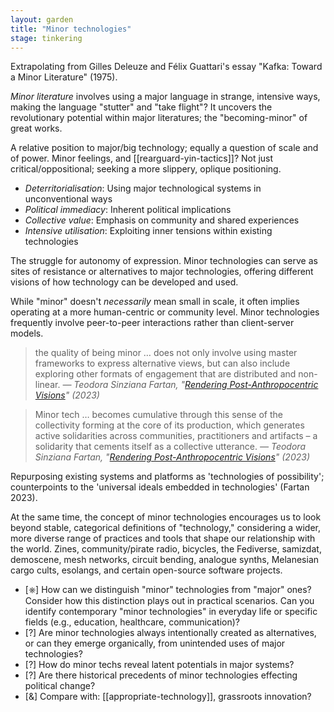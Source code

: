 ```yaml
---  
layout: garden
title: "Minor technologies"
stage: tinkering
---
```


Extrapolating from Gilles Deleuze and Félix Guattari's essay "Kafka: Toward a Minor Literature" (1975).

_Minor literature_ involves using a major language in strange, intensive ways, making the language "stutter" and "take flight"? It uncovers the revolutionary potential within major literatures; the "becoming-minor" of great works.

A relative position to major/big technology; equally a question of scale and of power. Minor feelings, and [[rearguard-yin-tactics]]? Not just critical/oppositional; seeking a more slippery, oplique positioning.

- _Deterritorialisation_: Using major technological systems in unconventional ways
- _Political immediacy_: Inherent political implications
- _Collective value_: Emphasis on community and shared experiences
- _Intensive utilisation_: Exploiting inner tensions within existing technologies

The struggle for autonomy of expression. Minor technologies can serve as sites of resistance or alternatives to major technologies, offering different visions of how technology can be developed and used.

While "minor" doesn't _necessarily_ mean small in scale, it often implies operating at a more human-centric or community level. Minor technologies frequently involve peer-to-peer interactions rather than client-server models. 

> the quality of being minor … does not only involve using master frameworks to express alternative views, but can also include exploring other formats of engagement that are distributed and non-linear.
<cite>— Teodora Sinziana Fartan, "[Rendering Post-Anthropocentric Visions](https://doi.org/10.7146/aprja.v12i1.140437)" (2023)</cite>

> Minor tech … becomes cumulative through this sense of the collectivity forming at the core of its production, which generates active solidarities across communities, practitioners and artifacts – a solidarity that cements itself as a collective utterance.
<cite>— Teodora Sinziana Fartan, "[Rendering Post-Anthropocentric Visions](https://doi.org/10.7146/aprja.v12i1.140437)" (2023)</cite>

Repurposing existing systems and platforms as 'technologies of possibility'; counterpoints to the 'universal ideals embedded in technologies' (Fartan 2023).

At the same time, the concept of minor technologies encourages us to look beyond stable, categorical definitions of "technology," considering a wider, more diverse range of practices and tools that shape our relationship with the world. Zines, community/pirate radio, bicycles, the Fediverse, samizdat, demoscene, mesh networks, circuit bending, analogue synths, Melanesian cargo cults, esolangs, and certain open-source software projects.

- [⎈] How can we distinguish "minor" technologies from "major" ones? Consider how this distinction plays out in practical scenarios. Can you identify contemporary "minor technologies" in everyday life or specific fields (e.g., education, healthcare, communication)?
- [?] Are minor technologies always intentionally created as alternatives, or can they emerge organically, from unintended uses of major technologies?
- [?] How do minor techs reveal latent potentials in major systems?
- [?] Are there historical precedents of minor technologies effecting political change?
- [&] Compare with: [[appropriate-technology]], grassroots innovation?